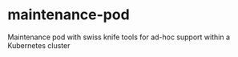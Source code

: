 # maintenance-pod
Maintenance pod with swiss knife tools for ad-hoc support within a Kubernetes cluster
